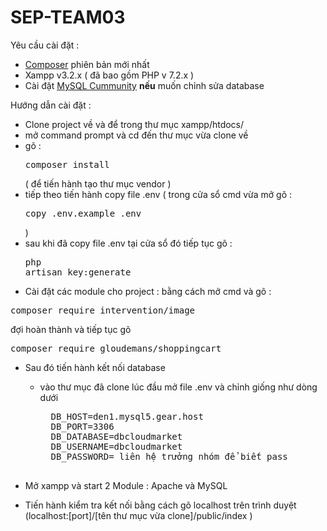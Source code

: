 # SEP-TEAM03


Yêu cầu cài đặt :
- <a href="https://getcomposer.org/Composer-Setup.exe">Composer</a> phiên bản mới nhất 
- Xampp v3.2.x ( đã bao gồm PHP v 7.2.x )
- Cài đặt <a href="https://o7planning.org/vi/10221/huong-dan-cai-dat-va-cau-hinh-mysql-community">MySQL Cummunity</a> <b>nếu</b> muốn chỉnh sửa database 


Hướng dẫn cài đặt :

- Clone project về và để trong thư mục xampp/htdocs/
- mở command prompt và cd đến thư mục vừa clone về
- gõ : <pre>composer install</pre> ( để tiến hành tạo thư mục vendor )
- tiếp theo tiến hành copy file .env ( trong cửa sổ cmd vừa mở gõ : <pre>copy .env.example .env</pre> )
- sau khi đã copy file .env tại cửa sổ đó tiếp tục gõ : <pre>php artisan key:generate</pre>
- Cài đặt các module cho project : bằng cách mở cmd và gõ :
<pre>composer require intervention/image</pre>
đợi hoàn thành và tiếp tục gõ
<pre>composer require gloudemans/shoppingcart</pre>

- Sau đó tiến hành kết nối database 
  - vào thư mục đã clone lúc đầu mở file .env và chỉnh giống như dòng dưới
      <pre>
      DB_HOST=den1.mysql5.gear.host
      DB_PORT=3306
      DB_DATABASE=dbcloudmarket
      DB_USERNAME=dbcloudmarket
      DB_PASSWORD= liên hệ trưởng nhóm để biết pass
      </pre>

- Mở xampp và start 2 Module : Apache và MySQL 
- Tiến hành kiểm tra kết nối bằng cách gõ localhost trên trình duyệt (localhost:[port]/[tên thư mục vừa clone]/public/index )
